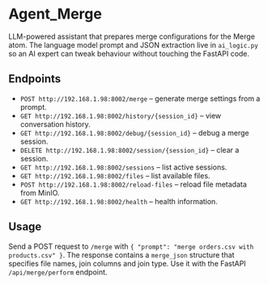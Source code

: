# Agent_Merge

LLM-powered assistant that prepares merge configurations for the Merge atom.
The language model prompt and JSON extraction live in `ai_logic.py` so an AI
expert can tweak behaviour without touching the FastAPI code.

## Endpoints

- `POST http://192.168.1.98:8002/merge` – generate merge settings from a prompt.
- `GET http://192.168.1.98:8002/history/{session_id}` – view conversation history.
- `GET http://192.168.1.98:8002/debug/{session_id}` – debug a merge session.
- `DELETE http://192.168.1.98:8002/session/{session_id}` – clear a session.
- `GET http://192.168.1.98:8002/sessions` – list active sessions.
- `GET http://192.168.1.98:8002/files` – list available files.
- `POST http://192.168.1.98:8002/reload-files` – reload file metadata from MinIO.
- `GET http://192.168.1.98:8002/health` – health information.

## Usage

Send a POST request to `/merge` with `{ "prompt": "merge orders.csv with products.csv" }`. The response contains a `merge_json` structure that specifies file names, join columns and join type. Use it with the FastAPI `/api/merge/perform` endpoint.
